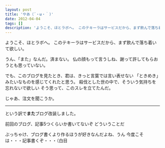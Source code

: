 ```yaml
---
layout: post
title: 'やあ（´・ω・｀)'
date: 2012-04-04
tags: []
description: 'ようこそ、ほとラボへ。 このテキーラはサービスだから、まず飲んで落ち着いて欲しい。うん、「また」なんだ。済まない。 仏の顔もって言うしね、謝って許してもらおうとも思っていない。'
---
```


ようこそ、ほとラボへ。 
このテキーラはサービスだから、まず飲んで落ち着いて欲しい。 

うん、「また」なんだ。済まない。
仏の顔もって言うしね、謝って許してもらおうとも思っていない。

 でも、このブログを見たとき、君は、きっと言葉では言い表せない 「ときめき」みたいなものを感じてくれたと思う。
殺伐とした世の中で、そういう気持ちを忘れないで欲しい
そう思って、このスレを立てたんだ。

じゃあ、注文を聞こうか。 

---

という訳で**また**ブログ改装しました。

前回のブログ、記事5つくらいか書いてないぞ
どういうことだ

ぶっちゃけ、ブログ書くより作るほうが好きなんだよね、うん
今度こそは・・・記事書くぞ・・・（白目
